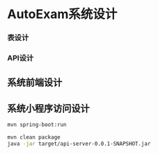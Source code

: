 # AutoExam系统设计
### 表设计

### API设计
## 系统前端设计
## 系统小程序访问设计

```bash
mvn spring-boot:run
```

```bash
mvn clean package
java -jar target/api-server-0.0.1-SNAPSHOT.jar
```